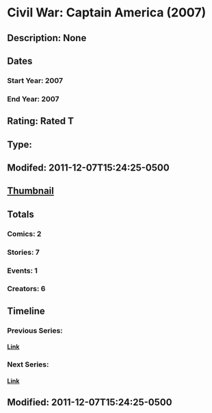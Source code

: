 # Civil War: Captain America (2007)
## Description: None
## Dates
### Start Year: 2007
### End Year: 2007
## Rating: Rated T
## Type: 
## Modifed: 2011-12-07T15:24:25-0500
## [Thumbnail](http://i.annihil.us/u/prod/marvel/i/mg/b/f0/4bad36e57cb22.jpg)
## Totals
### Comics: 2
### Stories: 7
### Events: 1
### Creators: 6
## Timeline
### Previous Series: 
#### [Link]()
### Next Series: 
#### [Link]()
## Modified: 2011-12-07T15:24:25-0500
